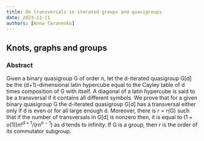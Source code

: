 ```yaml
---
title: On transversals in iterated groups and quasigroups
date: 2023-11-11
authors: [Anna Taranenko]
---
```


## Knots, graphs and groups

### Abstract

Given a binary quasigroup G of order n, let the d-iterated quasigroup G[d] be the (d+1)-dimensional latin hypercube equal to the Cayley table of d times composition of G with itself. A diagonal of a latin hypercube is said to be a transversal if it contains all different symbols. We prove that for a given binary quasigroup G the d-iterated quasigroup G[d] has a transversal either only if d is even or for all large enough d. Moreover, there is r = r(G) such that if the number of transversals in G[d] is nonzero then, it is equal to $(1 + o(1)) n!^{d+1} / (r n^{n-1})$ as d tends to infinity. If G is a group, then r is the order of its commutator subgroup.
  
 

 





